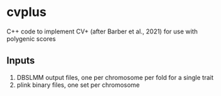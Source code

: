 # cvplus
C++ code to implement CV+ (after Barber et al., 2021) for use with polygenic scores


## Inputs

1. DBSLMM output files, one per chromosome per fold for a single trait
1. plink binary files, one set per chromosome
